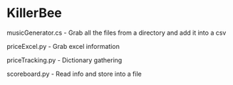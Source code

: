 # KillerBee

musicGenerator.cs	- Grab all the files from a directory and add it into a csv

priceExcel.py	- Grab excel information

priceTracking.py - Dictionary gathering

scoreboard.py	- Read info and store into a file
